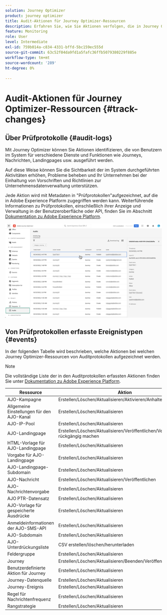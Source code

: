```yaml
---
solution: Journey Optimizer
product: journey optimizer
title: Audit-Aktionen für Journey Optimizer-Ressourcen
description: Erfahren Sie, wie Sie Aktionen verfolgen, die in Journey Optimizer-Ressourcen ausgeführt werden.
feature: Monitoring
role: User
level: Intermediate
exl-id: 759b014a-c834-4331-bffd-5bc159ec555d
source-git-commit: 63c52f04da9fd1a5fafc36ffb5079380229f885e
workflow-type: tm+mt
source-wordcount: '289'
ht-degree: 0%

---
```


# Audit-Aktionen für Journey Optimizer-Ressourcen {#track-changes}

## Über Prüfprotokolle {#audit-logs}

Mit Journey Optimizer können Sie Aktionen identifizieren, die von Benutzern im System für verschiedene Dienste und Funktionen wie Journeys, Nachrichten, Landingpages usw. ausgeführt werden.

Auf diese Weise können Sie die Sichtbarkeit der im System durchgeführten Aktivitäten erhöhen, Probleme beheben und Ihr Unternehmen bei der Einhaltung von Vorschriften und Richtlinien zur Unternehmensdatenverwaltung unterstützen.

Jede Aktion wird mit Metadaten in &quot;Prüfprotokollen&quot;aufgezeichnet, auf die in Adobe Experience Platform zugegriffen werden kann. Weiterführende Informationen zu Prüfprotokollen, einschließlich ihrer Anzeige und Verwaltung in der Benutzeroberfläche oder API, finden Sie im Abschnitt [Dokumentation zu Adobe Experience Platform](https://experienceleague.adobe.com/docs/experience-platform/landing/governance-privacy-security/audit-logs/overview.html).

![](assets/audit-logs.png)

## Von Prüfprotokollen erfasste Ereignistypen {#events}

In der folgenden Tabelle wird beschrieben, welche Aktionen bei welchen Journey Optimizer-Ressourcen von Auditprotokollen aufgezeichnet werden.

>[!NOTE]
>
>Die vollständige Liste der in den Auditprotokollen erfassten Aktionen finden Sie unter [Dokumentation zu Adobe Experience Platform](https://experienceleague.adobe.com/docs/experience-platform/landing/governance-privacy-security/audit-logs/overview.html#category).

| Ressource | Aktion |
|-----------|------------------|
| AJO-Kampagne | Erstellen/Löschen/Aktualisieren/Aktivieren/Anhalten |
| Allgemeine Einstellungen für den AJO-Kanal | Erstellen/Löschen/Aktualisieren |
| AJO-IP-Pool | Erstellen/Löschen/Aktualisieren |
| AJO-Landingpage | Erstellen/Löschen/Aktualisieren/Veröffentlichen/Veröffentlichung rückgängig machen |
| HTML-Vorlage für AJO-Landingpage | Erstellen/Löschen/Aktualisieren |
| Vorgabe für AJO-Landingpage | Erstellen/Löschen/Aktualisieren |
| AJO-Landingpage-Subdomain | Erstellen/Löschen/Aktualisieren |
| AJO-Nachricht | Erstellen/Löschen/Aktualisieren/Veröffentlichen |
| AJO-Nachrichtenvorgabe | Erstellen/Löschen/Aktualisieren |
| AJO PTR-Datensatz | Erstellen/Löschen/Aktualisieren |
| AJO-Vorlage für gespeicherte Ausdrücke | Erstellen/Löschen/Aktualisieren |
| Anmeldeinformationen der AJO-SMS-API | Erstellen/Löschen/Aktualisieren |
| AJO-Subdomain | Erstellen/Löschen/Aktualisieren |
| AJO-Unterdrückungsliste | CSV erstellen/löschen/herunterladen |
| Feldergruppe | Erstellen/Löschen/Aktualisieren |
| Journey | Erstellen/Löschen/Aktualisieren/Beenden/Veröffentlichen |
| Benutzerdefinierte Aktion für Journey | Erstellen/Löschen/Aktualisieren |
| Journey-Datenquelle | Erstellen/Löschen/Aktualisieren |
| Journey-Ereignis | Erstellen/Löschen/Aktualisieren |
| Regel für Nachrichtenfrequenz | Erstellen/Löschen/Aktualisieren |
| Rangstrategie | Erstellen/Löschen/Aktualisieren |
